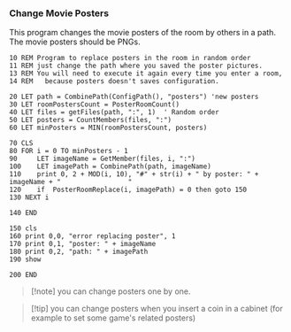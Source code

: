### Change Movie Posters

This program changes the movie posters of the room by others in a path. The movie posters should be PNGs.

```BASIC
10 REM Program to replace posters in the room in random order
11 REM just change the path where you saved the poster pictures.
13 REM You will need to execute it again every time you enter a room, 
14 REM   because posters doesn't saves configuration.

20 LET path = CombinePath(ConfigPath(), "posters") 'new posters
30 LET roomPostersCount = PosterRoomCount()
40 LET files = getFiles(path, ":", 1)  ' Random order
50 LET posters = CountMembers(files, ":")
60 LET minPosters = MIN(roomPostersCount, posters)

70 CLS
80 FOR i = 0 TO minPosters - 1
90     LET imageName = GetMember(files, i, ":")
100    LET imagePath = CombinePath(path, imageName)
110    print 0, 2 + MOD(i, 10), "#" + str(i) + " by poster: " + imageName + "                 "
120    if  PosterRoomReplace(i, imagePath) = 0 then goto 150
130 NEXT i

140 END

150 cls
160 print 0,0, "error replacing poster", 1
170 print 0,1, "poster: " + imageName
180 print 0,2, "path: " + imagePath
190 show

200 END
```

> [!note] you can change posters one by one.

> [!tip] you can change posters when you insert a coin in a cabinet (for example to set some game's related posters)



